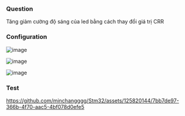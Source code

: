 ### Question
Tăng giảm cường độ sáng của led bằng cách thay đổi giá trị CRR

### Configuration

![image](https://github.com/minchangggg/Stm32/assets/125820144/80064100-c500-47f8-8010-a306abc89d2e)

![image](https://github.com/minchangggg/Stm32/assets/125820144/84937533-57b4-404e-994e-76c0e2dc5732)

![image](https://github.com/minchangggg/Stm32/assets/125820144/b040ede1-7b83-4b6c-97af-0a214ce0357a)

### Test 

https://github.com/minchangggg/Stm32/assets/125820144/7bb7de97-366b-4f70-aac5-4bf078d0efe5
